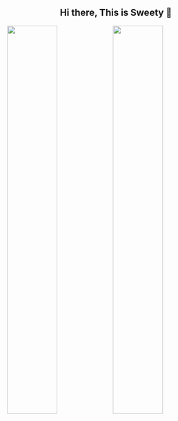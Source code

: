 <h2 align = "center"> Hi there, This is Sweety 👋 </h2>
<img align = "left" left="55%" width = "48%" src="https://github-readme-stats.vercel.app/api?username=sweety&show_icons=true&theme=radical" />

<img align = "left" left="55%" width = "48%" src="https://github-readme-stats.vercel.app/api/top-langs/?username=sweetybaruah&layout=compact" />
